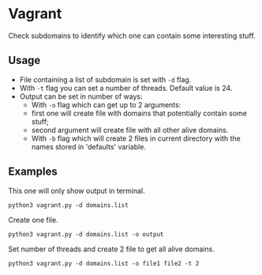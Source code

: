 # Vagrant 
Check subdomains to identify which one can contain some interesting stuff.

## Usage
 - File containing a list of subdomain is set with `-d` flag.
 - With `-t` flag you can set a number of threads. Default value is 24.
 - Output can be set in number of ways:
   - With `-o` flag which can get up to 2 arguments: 
   - first one will create file with domains that potentially contain some stuff;
   - second argument will create file with all other alive domains.
   - With `-b` flag which will create 2 files in current directory with the names stored in 'defaults' variable.

## Examples
This one will only show output in terminal.
```
python3 vagrant.py -d domains.list
```
Create one file.
```
python3 vagrant.py -d domains.list -o output
```
Set number of threads and create 2 file to get all alive domains.
```
python3 vagrant.py -d domains.list -o file1 file2 -t 2
```
